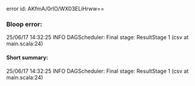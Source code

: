 error id: AKfmA/0rIO/WX03ELiHrww==
### Bloop error:

25/06/17 14:32:25 INFO DAGScheduler: Final stage: ResultStage 1 (csv at main.scala:24)
#### Short summary: 

25/06/17 14:32:25 INFO DAGScheduler: Final stage: ResultStage 1 (csv at main.scala:24)